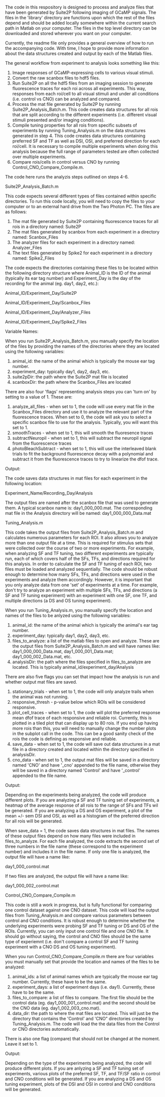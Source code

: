 The code in this respository is designed to process and analyze files that have been generated by Suite2P following imaging of GCaMP signals. The files in the 'library' directory are functions upon which the rest of the files depend and should be added locally somewhere within the current search path in Matlab on your computer. The files in the top level directory can be downloaded and stored wherever you want on your computer.

Currently, the readme file only provides a general overview of how to run the accompanying code. With time, I hope to provide more information about the data structures created and output by each of the Matlab files.

The general workflow from experiment to analysis looks something like this:

1) Image responses of GCaMP-expressing cells to various visual stimuli.
2) Convert the raw scanbox files to hdf5 files.
3) Run Suite2P on all the hdf5 files from an imaging session to generate fluorescence traces for each roi across all experiments. This way, responses from each roi/cell to all visual stimuli and under all conditions (i.e. control vs CNO) can be analyzed and compared.
4) Process the mat file generated by Suite2P by running Suite2P_Analysis_Batch.m. This code creates data structures for all rois that are split according to the different experiments (i.e. different visual stimuli presented and/or imaging conditions).
5) Compile tuning properties for all rois from specific subsets of experiments by running Tuning_Analysis.m on the data structures generated in step 4. This code creates data structures containing preferred SF and TF as well as DSI, OSI, and preferred direction for each roi/cell. It is necessary to compile multiple experiments when doing this analysis because the full range of parameters tested are often collected over multiple experiments.
6) Compare rois/cells in control versus CNO by running Control_CNO_Compare_Compile.m.

The code here runs the analyzis steps outlined on steps 4-6.

Suite2P_Analysis_Batch.m

This code expects several different types of files contained within specific directories. To run this code locally, you will need to copy the files to your computer or to an external hard drive from the Two Photon PC. The files are as follows:
 1) The mat file generated by Suite2P containing fluorescence traces for all rois in a directory named: Suite2P
 2) The mat files generated by scanbox from each experiment in a directory named: Scanbox_Files
 3) The analyzer files for each experiment in a directory named: Analyzer_Files
 4) The text files generated by Spike2 for each experiment in a directory named: Spike2_Files

The code expects the directories containing these files to be located within the following directory structure where Animal_ID is the ID of the animal (typically its ear tag number) and Experiment_Day is the day of the recording for the animal (eg. day1, day2, etc.):

Animal_ID/Experiment_Day/Suite2P

Animal_ID/Experiment_Day/Scanbox_Files

Animal_ID/Experiment_Day/Analyzer_Files

Animal_ID/Experiment_Day/Spike2_Files

Variable Names:

When you run Suite2P_Analysis_Batch.m, you manually specify the location of the files by providing the names of the directories where they are located using the following variables:
1) animal_id: the name of the animal which is typically the mouse ear tag number.
2) experiment_day: typically day1, day2, day3, etc.
3) suite2pDir: the path where the Suite2P mat file is located
4) scanboxDir: the path where the Scanbox_Files are located

There are also four 'flags' representing analysis steps you can 'turn on' by setting to a value of 1. These are:
1) analyze_all_files - when set to 1, the code will use every mat file in the Scanbox_Files directory and use it to analyze the relevant part of the fluorescence traces. When set to 0, the code will ask you to select a specific scanbox file to use for the analysis. Typically, you will want this set to 1.
2) smoothTraces - when set to 1, this will smooth the fluoresence traces
3) subtractNeuropil - when set to 1, this will subtract the neuropil signal from the fluorescence traces
4) photoBleachSubtract - when set to 1, this will use the interleaved blank trials to fit the background fluorescence decay with a polynomial and subtract it from the fluorescence traces to try to linearize the dfof trace.

Output:

The code saves data structures in mat files for each experiment in the following location:

Experiment_Name/Recording_Day/Analysis

The output files are named after the scanbox file that was used to generate them. A typical scanbox name is: day1_000_000.mat. The corresponding mat file in the Analysis directory will be named: day1_000_000_Data.mat

Tuning_Analysis.m

This code takes the output files from Suite2P_Analysis_Batch.m and calculates numerous parameters for each ROI. It also allows you to analyze more than one output file at a time. This is required for stimulus sets that were collected over the course of two or more experiments. For example, when analyzing SF and TF tuning, two different experiments are typically run, each of which covers half of the SFs, TFs, and directions required for this analysis. In order to calculate the SF and TF tuning of each ROI, two files must be loaded and analyzed sequentially. The code should be robust enough to determine how many SFs, TFs, and directions were used in the experiments and analyze them accordingly. However, it is important that you only analyze data from one 'set' of experiments at a time. For example, don't try to analyze an experiment with multiple SFs, TFs, and directions (a SF and TF tuning experiment) with an experiment with one SF, one TF, and multiple directions (a DS and OS tuning experiment).

When you run Tuning_Analysis.m, you manually specify the location and names of the files to be anlyzed using the following variables:
1) animal_id: the name of the animal which is typically the animal's ear tag number.
2) experiment_day: typically day1, day2, day3, etc.
3) files_to_analyze: a list of the matlab files to open and analyze. These are the output files from Suite2P_Analysis_Batch.m and will have names like: day1_000_000_Data.mat, day1_000_001_Data.mat; day1_000_002_Data.mat, etc.
4) analysisDir: the path where the files specified in files_to_analyze are located. This is typically animal_id/experiment_day/Analysis

There are also five flags you can set that impact how the analysis is run and whether output mat files are saved.
1) stationary_trials - when set to 1, the code will only analyze trails when the animal was not running.
2) responsive_thresh - p-value below which ROIs will be considered responsive.
3) plot_cell_traces - when set to 1, the code will plot the preferred response mean dfof trace of each responsive and reliable roi. Currently, this is plotted in a tiled plot that can display up to 80 rois. If you end up having more rois than this, you will need to manually change the number plots in the subplot call in the code. This can be a good sanity check of the rois the code is defining as responsive and reliable.
4) save_data - when set to 1, the code will save out data structures in a mat file in a directory created and located within the directory specified in analysisDir.
5) cno_data - when set to 1, the output mat files will be saved in a directory named 'CNO' and have '_cno' appended to the file name, otherwise they will be saved in a directory named 'Control' and have '_control' appended to the file name.

Output:

Depending on the experiments being analyzed, the code will produce different plots. If you are analyzing a SF and TF tuning set of experiments, a heatmap of the average response of all rois to the range of SFs and TFs wil be generated. If you are analyzing a DS and OS experiment, a plot of the mean +/- sem DSI and OSI, as well as a histogram of the preferred direction for all rois will be generated.

When save_data = 1, the code saves data structures in mat files. The names of these output files depend on how many files were included in files_to_analyze. For each file analyzed, the code extracts the second set of three numbers in the file name (these correspond to the experiment number) and includes it in the file name. If only one file is analyzed, the output file will have a name like:

day1_000_control.mat

If two files are analyzed, the output file will have a name like:

day1_000_002_control.mat

Control_CNO_Compare_Compile.m

This code is still a work in progress, but is fully functional for comparing one control dataset against one CNO dataset. This code will load the output files from Tuning_Analysis.m and compare various parameters between control and CNO conditions. It is robust enough to determine whether the underlying experiments were probing SF and TF tuning or DS and OS of the ROIs. Currently, you can only input one control file and one CNO file. It should go without saying, the control and CNO files should be the same type of experiemnt (i.e. don't compare a control SF and TF tuning experiment with a CNO DS and OS tuning experiment).

When you run Control_CNO_Compare_Compile.m there are four variables you must manually set that provide the location and names of the files to be analyzed:
1) animal_ids: a list of animal names which are typically the mouse ear tag number. Currently, these have to be the same.
2) experiment_days: a list of experiment days (i.e. day1). Currently, these have to be the same.
3) files_to_compare: a list of files to compare. The first file should be the control data (eg. day1_000_001_control.mat) and the second should be the CNO data (eg. day1_002_003_cno.mat).
4) data_dir: the path to where the mat files are located. This will just be the directory that contains the 'Control' and 'CNO" directories created by Tuning_Analysis.m. The code will load the the data files from the Control or CNO directories automatically.

There is also one flag (compare) that should not be changed at the moment. Leave it set to 1.

Output:

Depending on the type of the experiments being analyzed, the code will produce different plots. If you are anlyzing a SF and TF tuning set of experiments, various plots of the preferred SF, TF, and TF/SF ratio in control and CNO conditions will be generated. If you are analyzing a DS and OS tuning experiment, plots of the DSI and OSI in control and CNO conditions will be generated.
